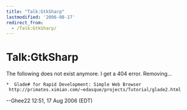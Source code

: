 ```yaml
---
title: "Talk:GtkSharp"
lastmodified: '2006-08-17'
redirect_from:
  - /Talk:GtkSharp/
---
```


Talk:GtkSharp
=============

The following does not exist anymore. I get a 404 error. Removing...

    *  Glade# for Rapid Development: Simple Web Browser
     http://primates.ximian.com/~edasque/projects/Tutorial/glade2.html

--Ghee22 12:51, 17 Aug 2006 (EDT)


